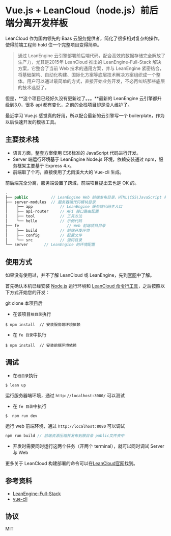 # Vue.js + LeanCloud（node.js）前后端分离开发样板

LeanCloud 作为国内领先的 Baas 云服务提供者，简化了很多相对复杂的操作，使得前端工程师 hold 住一个完整项目变得简单。

>通过 LeanEngine 云引擎部署前后端代码，配合高效的数据存储完全解放了生产力，尤其是2015年 LeanCloud 推出的 LeanEngine-Full-Stack 解决方案，它整合了当前 Web 技术的通用方案，并与 LeanEngine 紧密结合，将基础架构、自动化构建、国际化方案等底层技术解决方案组织成一个整体。用户可以通过最简单的方式，直接开始业务开发，不必再纠结那些底层的技术选型了。

但是，**这个项目已经好久没有更新过了。。。**最新的 LeanEngine 云引擎都升级到3.0，很多 api 都有变化，之前的全栈项目却是没人维护了。

最近学习 Vue.js 感觉真的好用，所以配合最新的云引擎写一个 boilerplate，作为以后快速开发的模板工具。

## 主要技术栈

- 语言方面，整套方案使用 ES6标准的 JavaScript 代码进行开发。
- Server 端运行环境基于 LeanEngine Node.js 环境，依赖安装通过 npm，服务框架主要基于 Express 4.x。
- 前端取了个巧，直接使用了尤雨溪大大的 Vue-cli 生成。

前后端完全分离，服务端设置了跨域，前端项目提出去也是 OK 的。

```js
.
├── public          // LeanEngine Web 前端发布目录，HTML\CSS\JavaScript 构建后将放置于此
├── server-modules  // 服务器端代码模块目录
│    ├── app            // LeanEngine 服务端代码主入口
│    ├── api-router     // API 接口路由配置
│    ├── tool           // 工具方法
│    └── hello          // 示例代码
├── fe				       // Web 前端项目目录
│    ├── build          // 前端开发环境
│    ├── config         // 配置文件
│    └── src            // 源码目录
└── server       // LeanEngine 的环境配置
```

## 使用方式
如果没有使用过，并不了解 LeanCloud 或 LeanEngine，先到[官网](http://leancloud.cn)中了解。

首先确认本机已经安装 [Node.js](http://nodejs.org/) 运行环境和 [LeanCloud 命令行工具](https://leancloud.cn/docs/cloud_code_commandline.html)，之后按照以下方式开始您的开发：

git clone 本项目后

* 在该项目`根目录`执行

```
$ npm install  // 安装服务端环境依赖
```

* 在 `fe 目录`中执行

```
$ npm install  // 安装前端环境依赖
```


## 调试

* 在`根目录`执行

```
$ lean up
```

运行服务器端环境，通过 `http://localhost:3000/` 可以测试

* 在 `fe 目录`中执行

```
$  npm run dev
```
运行 web 前端环境，通过 `http://localhost:8080` 可以调试

```js
npm run build // 前端资源压缩并发布到根目录 public文件夹中
```

* 开发时需要同时运行这两个任务（开两个 terminal），就可以同时调试 Server 与 Web

更多关于 LeanCloud 构建部署的命令可以在[LeanCloud官网](http://leancloud.cn)找到。

## 参考资料
- [LeanEngine-Full-Stack
](https://github.com/leancloud/LeanEngine-Full-Stack)
- [vue-cli](https://github.com/vuejs/vue-cli)

## 协议
MIT

